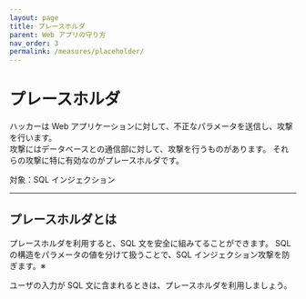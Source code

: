 ```yaml
---
layout: page
title: プレースホルダ
parent: Web アプリの守り方
nav_order: 3
permalink: /measures/placeholder/
---
```


# プレースホルダ

ハッカーは Web アプリケーションに対して、不正なパラメータを送信し、攻撃を行います。  
攻撃にはデータベースとの通信部に対して、攻撃を行うものがあります。
それらの攻撃に特に有効なのがプレースホルダです。

対象：SQL インジェクション

---

## プレースホルダとは

プレースホルダを利用すると、SQL 文を安全に組みてることができます。
SQL の構造をパラメータの値を分けて扱うことで、SQL インジェクション攻撃を防ぎます。※

ユーザの入力が SQL 文に含まれるときは、プレースホルダを利用しましょう。
